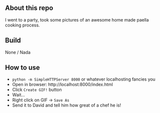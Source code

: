 ## About this repo
I went to a party, took some pictures of an awesome home made paella cooking process.

## Build
None / Nada

## How to use
- `python -m SimpleHTTPServer 8000` or whatever localhosting fancies you
- Open in browser: http://localhost:8000/index.html
- Click `Create GIF!` button
- Wait...
- Right click on GIF -> `Save As`
- Send it to David and tell him how great of a chef he is!
